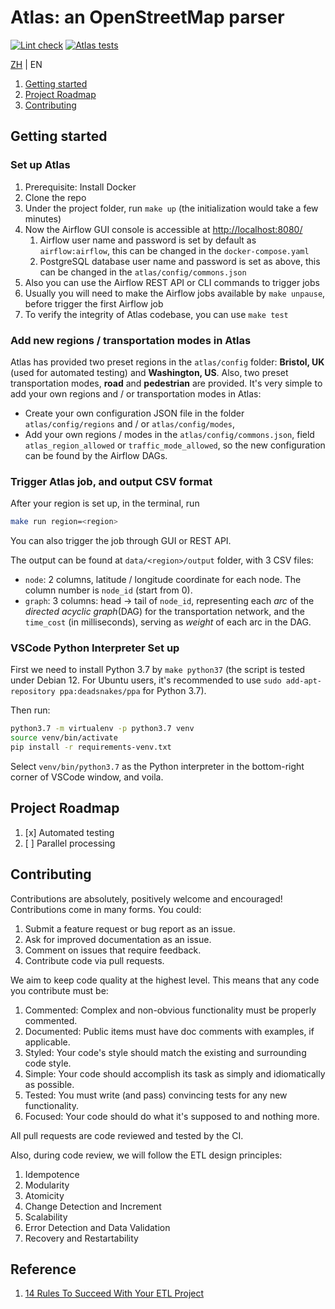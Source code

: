 # Atlas: an OpenStreetMap parser

[![Lint check](https://github.com/kitahara-saneyuki/osm_parser/actions/workflows/lint.yml/badge.svg)](https://github.com/kitahara-saneyuki/osm_parser/actions/workflows/lint.yml)
[![Atlas tests](https://github.com/kitahara-saneyuki/osm_parser/actions/workflows/atlas.yml/badge.svg)](https://github.com/kitahara-saneyuki/osm_parser/actions/workflows/atlas.yml)

[ZH](./README_cn.md) | EN

1. [Getting started](#getting-started)
1. [Project Roadmap](#project-roadmap)
1. [Contributing](#contributing)

## Getting started

### Set up Atlas

1. Prerequisite: Install Docker
1. Clone the repo
1. Under the project folder, run `make up` (the initialization would take a few minutes)
1. Now the Airflow GUI console is accessible at <http://localhost:8080/>
    1. Airflow user name and password is set by default as `airflow:airflow`, this can be changed in the `docker-compose.yaml`
    1. PostgreSQL database user name and password is set as above, this can be changed in the `atlas/config/commons.json`
1. Also you can use the Airflow REST API or CLI commands to trigger jobs
1. Usually you will need to make the Airflow jobs available by `make unpause`, before trigger the first Airflow job
1. To verify the integrity of Atlas codebase, you can use `make test`

### Add new regions / transportation modes in Atlas

Atlas has provided two preset regions in the `atlas/config` folder: **Bristol, UK** (used for automated testing) and **Washington, US**.
Also, two preset transportation modes, **road** and **pedestrian** are provided.
It's very simple to add your own regions and / or transportation modes in Atlas:

- Create your own configuration JSON file in the folder `atlas/config/regions` and / or `atlas/config/modes`,
- Add your own regions / modes in the `atlas/config/commons.json`, field `atlas_region_allowed` or `traffic_mode_allowed`, so the new configuration can be found by the Airflow DAGs.

### Trigger Atlas job, and output CSV format

After your region is set up, in the terminal, run

```sh
make run region=<region>
```

You can also trigger the job through GUI or REST API.

The output can be found at `data/<region>/output` folder, with 3 CSV files:

- `node`: 2 columns, latitude / longitude coordinate for each node. The column number is `node_id` (start from 0).
- `graph`: 3 columns: head -> tail of `node_id`, representing each _arc_ of the _directed acyclic graph_(DAG) for the transportation network, and the `time_cost` (in milliseconds), serving as _weight_ of each arc in the DAG.

### VSCode Python Interpreter Set up

First we need to install Python 3.7 by `make python37` (the script is tested under Debian 12. For Ubuntu users, it's recommended to use `sudo add-apt-repository ppa:deadsnakes/ppa` for Python 3.7).

Then run:

```sh
python3.7 -m virtualenv -p python3.7 venv
source venv/bin/activate
pip install -r requirements-venv.txt
```

Select `venv/bin/python3.7` as the Python interpreter in the bottom-right corner of VSCode window, and voila.

## Project Roadmap

1. [x] Automated testing
1. [ ] Parallel processing

## Contributing

Contributions are absolutely, positively welcome and encouraged! Contributions come in many forms. You could:

1. Submit a feature request or bug report as an issue.
1. Ask for improved documentation as an issue.
1. Comment on issues that require feedback.
1. Contribute code via pull requests.

We aim to keep code quality at the highest level. This means that any code you contribute must be:

1. Commented: Complex and non-obvious functionality must be properly commented.
1. Documented: Public items must have doc comments with examples, if applicable.
1. Styled: Your code's style should match the existing and surrounding code style.
1. Simple: Your code should accomplish its task as simply and idiomatically as possible.
1. Tested: You must write (and pass) convincing tests for any new functionality.
1. Focused: Your code should do what it's supposed to and nothing more.

All pull requests are code reviewed and tested by the CI.

Also, during code review, we will follow the ETL design principles:

1. Idempotence
1. Modularity
1. Atomicity
1. Change Detection and Increment
1. Scalability
1. Error Detection and Data Validation
1. Recovery and Restartability

## Reference

1. [14 Rules To Succeed With Your ETL Project](https://refinepro.com/blog/14-rules-for-successful-ETL/)

